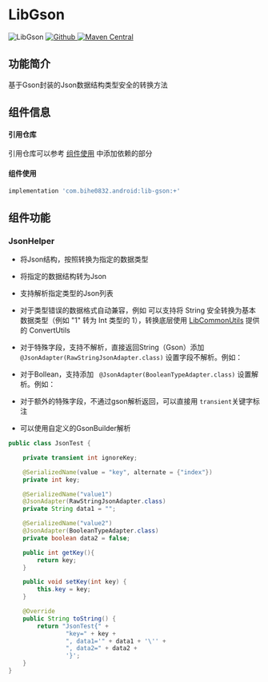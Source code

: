 # LibGson

![LibGson](https://img.shields.io/badge/AndroidAppFactory-LibGson-brightgreen)
[ ![Github](https://img.shields.io/badge/Github-LibGson-brightgreen?style=social) ](https://github.com/bihe0832/AndroidAppFactory/tree/master/LibGson)
[ ![Maven Central](https://img.shields.io/maven-central/v/com.bihe0832.android/lib-gson) ](https://search.maven.org/artifact/com.bihe0832.android/lib-gson)

## 功能简介

基于Gson封装的Json数据结构类型安全的转换方法

## 组件信息

#### 引用仓库

引用仓库可以参考 [组件使用](./../start.md) 中添加依赖的部分

#### 组件使用

```groovy
implementation 'com.bihe0832.android:lib-gson:+'
```

## 组件功能

### JsonHelper

- 将Json结构，按照转换为指定的数据类型

- 将指定的数据结构转为Json

- 支持解析指定类型的Json列表

- 对于类型错误的数据格式自动兼容，例如 可以支持将 String 安全转换为基本数据类型（例如 "1" 转为 Int 类型的 1），转换底层使用 [LibCommonUtils](./lib-utils-common.md) 提供的 ConvertUtils

- 对于特殊字段，支持不解析，直接返回String（Gson）添加 ` @JsonAdapter(RawStringJsonAdapter.class)` 设置字段不解析。例如：

- 对于Bollean，支持添加 ` @JsonAdapter(BooleanTypeAdapter.class)` 设置解析。例如：

- 对于额外的特殊字段，不通过gson解析返回，可以直接用 `transient`关键字标注

- 可以使用自定义的GsonBuilder解析

```java
public class JsonTest {

	private transient int ignoreKey;

	@SerializedName(value = "key", alternate = {"index"})
	private int key;

	@SerializedName("value1")
	@JsonAdapter(RawStringJsonAdapter.class)
	private String data1 = "";

	@SerializedName("value2")
	@JsonAdapter(BooleanTypeAdapter.class)
	private boolean data2 = false;

	public int getKey(){
		return key;
	}

	public void setKey(int key) {
		this.key = key;
	}

	@Override
	public String toString() {
		return "JsonTest{" +
				"key=" + key +
				", data1='" + data1 + '\'' +
				", data2=" + data2 +
				'}';
	}
}
```


